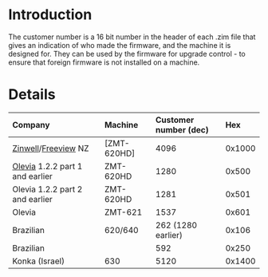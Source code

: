 # Introduction #

The customer number is a 16 bit number in the header of each .zim file that gives an indication of who made the firmware, and the machine it is designed for. They can be used by the firmware for upgrade control - to ensure that foreign firmware is not installed on a machine.

# Details #

| **Company** | **Machine** | **Customer number (dec)** | **Hex** |
|:------------|:------------|:--------------------------|:--------|
| [Zinwell](Zinwell.md)/[Freeview](Freeview.md) NZ | [ZMT-620HD] | 4096 | 0x1000 |
| [Olevia](Olevia.md) 1.2.2 part 1 and earlier | ZMT-620HD | 1280 | 0x500 |
| Olevia 1.2.2 part 2 and earlier | ZMT-620HD | 1281 | 0x501 |
| Olevia | ZMT-621 | 1537 | 0x601 |
| Brazilian | 620/640 | 262 (1280 earlier) | 0x106 |
| Brazilian |  | 592 | 0x250 |
| Konka (Israel) | 630 | 5120 | 0x1400 |